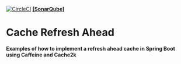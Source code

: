 [![CircleCI](https://circleci.com/gh/SvenBayer/cache-refresh-ahead-samples.svg?style=svg)](https://circleci.com/gh/SvenBayer/cache-refresh-ahead-samples)
[**\[SonarQube\]**](https://sonarcloud.io/dashboard?id=blog.svenbayer%3Acache-refresh-ahead)

# Cache Refresh Ahead
**Examples of how to implement a refresh ahead cache in Spring Boot using Caffeine and Cache2k**
